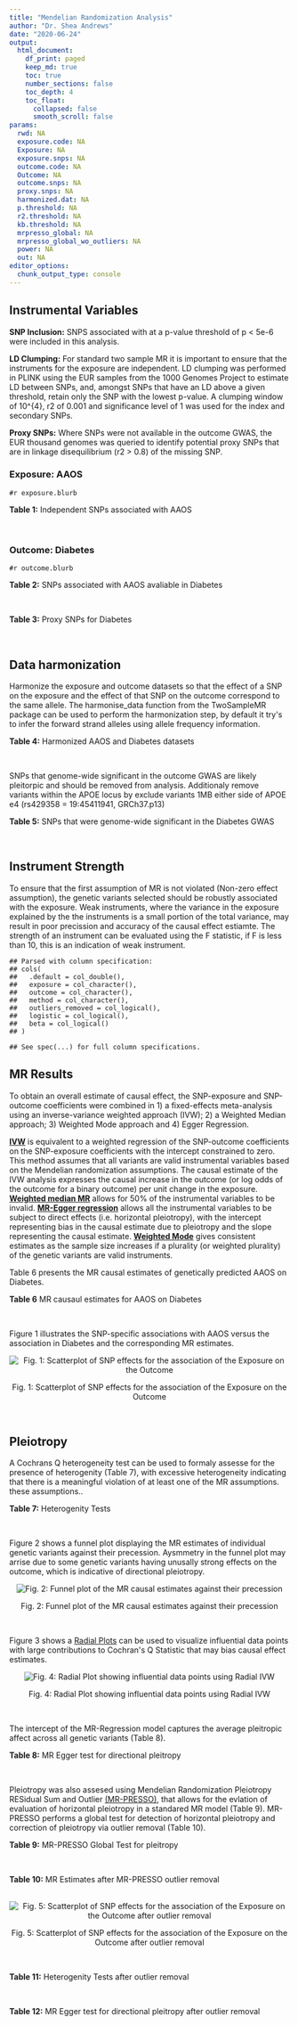 ```yaml
---
title: "Mendelian Randomization Analysis"
author: "Dr. Shea Andrews"
date: "2020-06-24"
output:
  html_document:
    df_print: paged
    keep_md: true
    toc: true
    number_sections: false
    toc_depth: 4
    toc_float:
      collapsed: false
      smooth_scroll: false
params:
  rwd: NA
  exposure.code: NA
  Exposure: NA
  exposure.snps: NA
  outcome.code: NA
  Outcome: NA
  outcome.snps: NA
  proxy.snps: NA
  harmonized.dat: NA
  p.threshold: NA
  r2.threshold: NA
  kb.threshold: NA
  mrpresso_global: NA
  mrpresso_global_wo_outliers: NA
  power: NA
  out: NA
editor_options:
  chunk_output_type: console
---
```







## Instrumental Variables
**SNP Inclusion:** SNPS associated with at a p-value threshold of p < 5e-6 were included in this analysis.
<br>

**LD Clumping:** For standard two sample MR it is important to ensure that the instruments for the exposure are independent. LD clumping was performed in PLINK using the EUR samples from the 1000 Genomes Project to estimate LD between SNPs, and, amongst SNPs that have an LD above a given threshold, retain only the SNP with the lowest p-value. A clumping window of 10^{4}, r2 of 0.001 and significance level of 1 was used for the index and secondary SNPs.
<br>

**Proxy SNPs:** Where SNPs were not available in the outcome GWAS, the EUR thousand genomes was queried to identify potential proxy SNPs that are in linkage disequilibrium (r2 > 0.8) of the missing SNP.
<br>

### Exposure: AAOS
`#r exposure.blurb`
<br>

**Table 1:** Independent SNPs associated with AAOS
<div data-pagedtable="false">
  <script data-pagedtable-source type="application/json">
{"columns":[{"label":["SNP"],"name":[1],"type":["chr"],"align":["left"]},{"label":["CHROM"],"name":[2],"type":["dbl"],"align":["right"]},{"label":["POS"],"name":[3],"type":["dbl"],"align":["right"]},{"label":["REF"],"name":[4],"type":["chr"],"align":["left"]},{"label":["ALT"],"name":[5],"type":["chr"],"align":["left"]},{"label":["AF"],"name":[6],"type":["dbl"],"align":["right"]},{"label":["BETA"],"name":[7],"type":["dbl"],"align":["right"]},{"label":["SE"],"name":[8],"type":["dbl"],"align":["right"]},{"label":["Z"],"name":[9],"type":["dbl"],"align":["right"]},{"label":["P"],"name":[10],"type":["dbl"],"align":["right"]},{"label":["N"],"name":[11],"type":["dbl"],"align":["right"]},{"label":["TRAIT"],"name":[12],"type":["chr"],"align":["left"]}],"data":[{"1":"rs2649062","2":"1","3":"5799177","4":"A","5":"G","6":"0.3192","7":"0.0652","8":"0.0131","9":"4.977100","10":"6.120e-07","11":"40255","12":"AAOS"},{"1":"rs4662080","2":"1","3":"14363419","4":"C","5":"T","6":"0.6649","7":"0.1421","8":"0.0296","9":"4.800676","10":"1.586e-06","11":"40255","12":"AAOS"},{"1":"rs10919252","2":"1","3":"169802956","4":"C","5":"G","6":"0.3275","7":"0.0975","8":"0.0198","9":"4.924240","10":"8.182e-07","11":"40255","12":"AAOS"},{"1":"rs6701713","2":"1","3":"207786289","4":"A","5":"G","6":"0.7983","7":"-0.0709","8":"0.0146","9":"-4.856160","10":"1.184e-06","11":"40255","12":"AAOS"},{"1":"rs144505123","2":"1","3":"221802052","4":"C","5":"T","6":"0.0113","7":"0.7709","8":"0.1609","9":"4.791175","10":"1.661e-06","11":"40255","12":"AAOS"},{"1":"rs6718282","2":"2","3":"18039651","4":"G","5":"A","6":"0.0440","7":"-0.1421","8":"0.0308","9":"-4.613636","10":"3.840e-06","11":"40255","12":"AAOS"},{"1":"rs114131510","2":"2","3":"78420700","4":"A","5":"G","6":"0.0162","7":"0.6419","8":"0.1406","9":"4.565430","10":"4.949e-06","11":"40255","12":"AAOS"},{"1":"rs12615104","2":"2","3":"109820829","4":"T","5":"C","6":"0.2566","7":"-0.1057","8":"0.0221","9":"-4.782810","10":"1.829e-06","11":"40255","12":"AAOS"},{"1":"rs111906619","2":"2","3":"127789085","4":"C","5":"T","6":"0.0709","7":"0.1268","8":"0.0256","9":"4.953125","10":"7.088e-07","11":"40255","12":"AAOS"},{"1":"rs6431219","2":"2","3":"127862133","4":"C","5":"T","6":"0.4163","7":"0.0774","8":"0.0124","9":"6.241935","10":"3.897e-10","11":"40255","12":"AAOS"},{"1":"rs359982","2":"2","3":"219826934","4":"A","5":"G","6":"0.0781","7":"0.2660","8":"0.0513","9":"5.185190","10":"2.159e-07","11":"40255","12":"AAOS"},{"1":"rs116341973","2":"3","3":"63462893","4":"A","5":"G","6":"0.0227","7":"0.2057","8":"0.0399","9":"5.155390","10":"2.478e-07","11":"40255","12":"AAOS"},{"1":"rs145799027","2":"3","3":"114438213","4":"T","5":"C","6":"0.0147","7":"0.7485","8":"0.1601","9":"4.675200","10":"2.933e-06","11":"40255","12":"AAOS"},{"1":"rs71602496","2":"4","3":"661002","4":"A","5":"G","6":"0.1453","7":"0.0780","8":"0.0171","9":"4.561400","10":"4.978e-06","11":"40255","12":"AAOS"},{"1":"rs115803892","2":"4","3":"134185712","4":"G","5":"A","6":"0.0129","7":"0.9151","8":"0.1973","9":"4.638115","10":"3.498e-06","11":"40255","12":"AAOS"},{"1":"rs1689013","2":"4","3":"181048651","4":"T","5":"C","6":"0.2493","7":"0.0637","8":"0.0139","9":"4.582730","10":"4.657e-06","11":"40255","12":"AAOS"},{"1":"rs144202318","2":"5","3":"165711579","4":"G","5":"A","6":"0.0135","7":"0.7219","8":"0.1572","9":"4.592239","10":"4.356e-06","11":"40255","12":"AAOS"},{"1":"rs77345379","2":"6","3":"69273670","4":"C","5":"T","6":"0.0185","7":"0.2291","8":"0.0501","9":"4.572854","10":"4.830e-06","11":"40255","12":"AAOS"},{"1":"rs12153819","2":"6","3":"83773049","4":"C","5":"T","6":"0.1018","7":"-0.1092","8":"0.0235","9":"-4.646809","10":"3.291e-06","11":"40255","12":"AAOS"},{"1":"rs17170228","2":"7","3":"33076314","4":"G","5":"A","6":"0.0623","7":"0.1215","8":"0.0248","9":"4.899194","10":"1.004e-06","11":"40255","12":"AAOS"},{"1":"rs149907089","2":"7","3":"151626353","4":"G","5":"C","6":"0.0162","7":"0.7109","8":"0.1535","9":"4.631270","10":"3.637e-06","11":"40255","12":"AAOS"},{"1":"rs2725066","2":"8","3":"4438058","4":"T","5":"A","6":"0.5128","7":"-0.0936","8":"0.0191","9":"-4.900524","10":"9.948e-07","11":"40255","12":"AAOS"},{"1":"rs117201713","2":"8","3":"121340499","4":"G","5":"C","6":"0.0408","7":"0.2125","8":"0.0456","9":"4.660088","10":"3.120e-06","11":"40255","12":"AAOS"},{"1":"rs36033332","2":"9","3":"26834807","4":"C","5":"G","6":"0.0386","7":"0.4601","8":"0.0865","9":"5.319080","10":"1.030e-07","11":"40255","12":"AAOS"},{"1":"rs7930318","2":"11","3":"60033371","4":"C","5":"T","6":"0.5996","7":"0.0750","8":"0.0125","9":"6.000000","10":"2.245e-09","11":"40255","12":"AAOS"},{"1":"rs567075","2":"11","3":"85830157","4":"T","5":"C","6":"0.6903","7":"0.0900","8":"0.0132","9":"6.818180","10":"9.084e-12","11":"40255","12":"AAOS"},{"1":"rs11218343","2":"11","3":"121435587","4":"T","5":"C","6":"0.0395","7":"-0.1653","8":"0.0329","9":"-5.024320","10":"5.148e-07","11":"40255","12":"AAOS"},{"1":"rs7958488","2":"12","3":"6546166","4":"A","5":"T","6":"0.0195","7":"0.5085","8":"0.1111","9":"4.576960","10":"4.719e-06","11":"40255","12":"AAOS"},{"1":"rs1118069","2":"12","3":"84739181","4":"A","5":"T","6":"0.7195","7":"0.1012","8":"0.0216","9":"4.685190","10":"2.693e-06","11":"40255","12":"AAOS"},{"1":"rs140016885","2":"12","3":"99679113","4":"A","5":"G","6":"0.0144","7":"0.6851","8":"0.1416","9":"4.838280","10":"1.310e-06","11":"40255","12":"AAOS"},{"1":"rs9582517","2":"13","3":"102331030","4":"T","5":"C","6":"0.5073","7":"-0.1185","8":"0.0257","9":"-4.610890","10":"3.908e-06","11":"40255","12":"AAOS"},{"1":"rs146189059","2":"14","3":"47173254","4":"C","5":"G","6":"0.0111","7":"0.9444","8":"0.1835","9":"5.146590","10":"2.634e-07","11":"40255","12":"AAOS"},{"1":"rs17125944","2":"14","3":"53400629","4":"T","5":"C","6":"0.0924","7":"0.0960","8":"0.0203","9":"4.729060","10":"2.321e-06","11":"40255","12":"AAOS"},{"1":"rs150193285","2":"15","3":"75224360","4":"C","5":"T","6":"0.0109","7":"0.7622","8":"0.1650","9":"4.619394","10":"3.834e-06","11":"40255","12":"AAOS"},{"1":"rs9947273","2":"18","3":"35409158","4":"G","5":"A","6":"0.1431","7":"-0.0853","8":"0.0178","9":"-4.792135","10":"1.593e-06","11":"40255","12":"AAOS"},{"1":"rs62117204","2":"19","3":"45242967","4":"C","5":"T","6":"0.0601","7":"-0.1867","8":"0.0278","9":"-6.715827","10":"1.864e-11","11":"40255","12":"AAOS"},{"1":"rs76205446","2":"19","3":"45355267","4":"T","5":"A","6":"0.0143","7":"0.7096","8":"0.1234","9":"5.750405","10":"9.010e-09","11":"40255","12":"AAOS"},{"1":"rs2075650","2":"19","3":"45395619","4":"A","5":"G","6":"0.2197","7":"0.5502","8":"0.0223","9":"24.672600","10":"5.980e-134","11":"40255","12":"AAOS"},{"1":"rs141441332","2":"19","3":"45438575","4":"C","5":"A","6":"0.0110","7":"0.5383","8":"0.0632","9":"8.517405","10":"1.713e-17","11":"40255","12":"AAOS"},{"1":"rs204469","2":"19","3":"45490285","4":"A","5":"G","6":"0.9632","7":"0.1588","8":"0.0341","9":"4.656890","10":"3.269e-06","11":"40255","12":"AAOS"},{"1":"rs2827191","2":"21","3":"23361798","4":"C","5":"T","6":"0.2857","7":"0.1277","8":"0.0279","9":"4.577061","10":"4.895e-06","11":"40255","12":"AAOS"},{"1":"rs1043441","2":"22","3":"39130964","4":"C","5":"T","6":"0.2893","7":"-0.0639","8":"0.0135","9":"-4.733333","10":"2.110e-06","11":"40255","12":"AAOS"}],"options":{"columns":{"min":{},"max":[10]},"rows":{"min":[10],"max":[10]},"pages":{}}}
  </script>
</div>
<br>

### Outcome: Diabetes
`#r outcome.blurb`
<br>

**Table 2:** SNPs associated with AAOS avaliable in Diabetes
<div data-pagedtable="false">
  <script data-pagedtable-source type="application/json">
{"columns":[{"label":["SNP"],"name":[1],"type":["chr"],"align":["left"]},{"label":["CHROM"],"name":[2],"type":["dbl"],"align":["right"]},{"label":["POS"],"name":[3],"type":["dbl"],"align":["right"]},{"label":["REF"],"name":[4],"type":["chr"],"align":["left"]},{"label":["ALT"],"name":[5],"type":["chr"],"align":["left"]},{"label":["AF"],"name":[6],"type":["dbl"],"align":["right"]},{"label":["BETA"],"name":[7],"type":["dbl"],"align":["right"]},{"label":["SE"],"name":[8],"type":["dbl"],"align":["right"]},{"label":["Z"],"name":[9],"type":["dbl"],"align":["right"]},{"label":["P"],"name":[10],"type":["dbl"],"align":["right"]},{"label":["N"],"name":[11],"type":["dbl"],"align":["right"]},{"label":["TRAIT"],"name":[12],"type":["chr"],"align":["left"]}],"data":[{"1":"rs2649062","2":"1","3":"5799177","4":"A","5":"G","6":"0.3144780","7":"-0.0089","8":"0.0085","9":"-1.0470588","10":"0.2944000","11":"569011","12":"Type_2_Diabetes"},{"1":"rs4662080","2":"NA","3":"NA","4":"NA","5":"NA","6":"NA","7":"NA","8":"NA","9":"NA","10":"NA","11":"NA","12":"NA"},{"1":"rs10919252","2":"1","3":"169802956","4":"C","5":"G","6":"0.3251000","7":"0.0074","8":"0.0083","9":"0.8915663","10":"0.3746000","11":"572205","12":"Type_2_Diabetes"},{"1":"rs6701713","2":"1","3":"207786289","4":"A","5":"G","6":"0.8164390","7":"-0.0034","8":"0.0100","9":"-0.3400000","10":"0.7332000","11":"573704","12":"Type_2_Diabetes"},{"1":"rs144505123","2":"NA","3":"NA","4":"NA","5":"NA","6":"NA","7":"NA","8":"NA","9":"NA","10":"NA","11":"NA","12":"NA"},{"1":"rs6718282","2":"2","3":"18039651","4":"G","5":"A","6":"0.0488147","7":"0.0216","8":"0.0181","9":"1.1933702","10":"0.2335000","11":"567653","12":"Type_2_Diabetes"},{"1":"rs114131510","2":"NA","3":"NA","4":"NA","5":"NA","6":"NA","7":"NA","8":"NA","9":"NA","10":"NA","11":"NA","12":"NA"},{"1":"rs12615104","2":"2","3":"109820829","4":"T","5":"C","6":"0.2593300","7":"0.0139","8":"0.0089","9":"1.5617978","10":"0.1179000","11":"569913","12":"Type_2_Diabetes"},{"1":"rs111906619","2":"NA","3":"NA","4":"NA","5":"NA","6":"NA","7":"NA","8":"NA","9":"NA","10":"NA","11":"NA","12":"NA"},{"1":"rs6431219","2":"NA","3":"NA","4":"NA","5":"NA","6":"NA","7":"NA","8":"NA","9":"NA","10":"NA","11":"NA","12":"NA"},{"1":"rs359982","2":"NA","3":"NA","4":"NA","5":"NA","6":"NA","7":"NA","8":"NA","9":"NA","10":"NA","11":"NA","12":"NA"},{"1":"rs116341973","2":"NA","3":"NA","4":"NA","5":"NA","6":"NA","7":"NA","8":"NA","9":"NA","10":"NA","11":"NA","12":"NA"},{"1":"rs145799027","2":"NA","3":"NA","4":"NA","5":"NA","6":"NA","7":"NA","8":"NA","9":"NA","10":"NA","11":"NA","12":"NA"},{"1":"rs71602496","2":"4","3":"661002","4":"A","5":"G","6":"0.1497070","7":"0.0036","8":"0.0111","9":"0.3243243","10":"0.7442000","11":"572641","12":"Type_2_Diabetes"},{"1":"rs115803892","2":"NA","3":"NA","4":"NA","5":"NA","6":"NA","7":"NA","8":"NA","9":"NA","10":"NA","11":"NA","12":"NA"},{"1":"rs1689013","2":"4","3":"181048651","4":"T","5":"C","6":"0.2392910","7":"0.0131","8":"0.0091","9":"1.4395604","10":"0.1507000","11":"571356","12":"Type_2_Diabetes"},{"1":"rs144202318","2":"NA","3":"NA","4":"NA","5":"NA","6":"NA","7":"NA","8":"NA","9":"NA","10":"NA","11":"NA","12":"NA"},{"1":"rs77345379","2":"NA","3":"NA","4":"NA","5":"NA","6":"NA","7":"NA","8":"NA","9":"NA","10":"NA","11":"NA","12":"NA"},{"1":"rs12153819","2":"6","3":"83773049","4":"C","5":"T","6":"0.1231420","7":"-0.0198","8":"0.0120","9":"-1.6500000","10":"0.0990000","11":"572546","12":"Type_2_Diabetes"},{"1":"rs17170228","2":"7","3":"33076314","4":"G","5":"A","6":"0.0678444","7":"0.0085","8":"0.0156","9":"0.5448718","10":"0.5844000","11":"579240","12":"Type_2_Diabetes"},{"1":"rs149907089","2":"NA","3":"NA","4":"NA","5":"NA","6":"NA","7":"NA","8":"NA","9":"NA","10":"NA","11":"NA","12":"NA"},{"1":"rs2725066","2":"8","3":"4438058","4":"T","5":"A","6":"0.5231450","7":"-0.0130","8":"0.0080","9":"-1.6250000","10":"0.1025000","11":"569669","12":"Type_2_Diabetes"},{"1":"rs117201713","2":"8","3":"121340499","4":"G","5":"C","6":"0.0385398","7":"-0.0376","8":"0.0209","9":"-1.7990431","10":"0.0718500","11":"573177","12":"Type_2_Diabetes"},{"1":"rs36033332","2":"NA","3":"NA","4":"NA","5":"NA","6":"NA","7":"NA","8":"NA","9":"NA","10":"NA","11":"NA","12":"NA"},{"1":"rs7930318","2":"11","3":"60033371","4":"C","5":"T","6":"0.5965780","7":"0.0191","8":"0.0080","9":"2.3875000","10":"0.0170800","11":"573625","12":"Type_2_Diabetes"},{"1":"rs567075","2":"11","3":"85830157","4":"T","5":"C","6":"0.6790610","7":"0.0101","8":"0.0084","9":"1.2023800","10":"0.2317000","11":"572388","12":"Type_2_Diabetes"},{"1":"rs11218343","2":"11","3":"121435587","4":"T","5":"C","6":"0.0383622","7":"-0.0711","8":"0.0204","9":"-3.4852941","10":"0.0005019","11":"572734","12":"Type_2_Diabetes"},{"1":"rs7958488","2":"NA","3":"NA","4":"NA","5":"NA","6":"NA","7":"NA","8":"NA","9":"NA","10":"NA","11":"NA","12":"NA"},{"1":"rs1118069","2":"12","3":"84739181","4":"A","5":"T","6":"0.7161500","7":"0.0079","8":"0.0088","9":"0.8977270","10":"0.3688000","11":"572012","12":"Type_2_Diabetes"},{"1":"rs140016885","2":"NA","3":"NA","4":"NA","5":"NA","6":"NA","7":"NA","8":"NA","9":"NA","10":"NA","11":"NA","12":"NA"},{"1":"rs9582517","2":"13","3":"102331030","4":"T","5":"C","6":"0.4899970","7":"-0.0018","8":"0.0078","9":"-0.2307692","10":"0.8217000","11":"571002","12":"Type_2_Diabetes"},{"1":"rs146189059","2":"NA","3":"NA","4":"NA","5":"NA","6":"NA","7":"NA","8":"NA","9":"NA","10":"NA","11":"NA","12":"NA"},{"1":"rs17125944","2":"14","3":"53400629","4":"T","5":"C","6":"0.0910177","7":"0.0143","8":"0.0130","9":"1.1000000","10":"0.2736000","11":"577560","12":"Type_2_Diabetes"},{"1":"rs150193285","2":"NA","3":"NA","4":"NA","5":"NA","6":"NA","7":"NA","8":"NA","9":"NA","10":"NA","11":"NA","12":"NA"},{"1":"rs9947273","2":"NA","3":"NA","4":"NA","5":"NA","6":"NA","7":"NA","8":"NA","9":"NA","10":"NA","11":"NA","12":"NA"},{"1":"rs62117204","2":"NA","3":"NA","4":"NA","5":"NA","6":"NA","7":"NA","8":"NA","9":"NA","10":"NA","11":"NA","12":"NA"},{"1":"rs76205446","2":"NA","3":"NA","4":"NA","5":"NA","6":"NA","7":"NA","8":"NA","9":"NA","10":"NA","11":"NA","12":"NA"},{"1":"rs2075650","2":"NA","3":"NA","4":"NA","5":"NA","6":"NA","7":"NA","8":"NA","9":"NA","10":"NA","11":"NA","12":"NA"},{"1":"rs141441332","2":"NA","3":"NA","4":"NA","5":"NA","6":"NA","7":"NA","8":"NA","9":"NA","10":"NA","11":"NA","12":"NA"},{"1":"rs204469","2":"NA","3":"NA","4":"NA","5":"NA","6":"NA","7":"NA","8":"NA","9":"NA","10":"NA","11":"NA","12":"NA"},{"1":"rs2827191","2":"21","3":"23361798","4":"C","5":"T","6":"0.2881740","7":"-0.0057","8":"0.0087","9":"-0.6551724","10":"0.5116000","11":"572834","12":"Type_2_Diabetes"},{"1":"rs1043441","2":"22","3":"39130964","4":"C","5":"T","6":"0.2935380","7":"0.0062","8":"0.0086","9":"0.7209302","10":"0.4719000","11":"572532","12":"Type_2_Diabetes"}],"options":{"columns":{"min":{},"max":[10]},"rows":{"min":[10],"max":[10]},"pages":{}}}
  </script>
</div>
<br>

**Table 3:** Proxy SNPs for Diabetes
<div data-pagedtable="false">
  <script data-pagedtable-source type="application/json">
{"columns":[{"label":["target_snp"],"name":[1],"type":["chr"],"align":["left"]},{"label":["proxy_snp"],"name":[2],"type":["chr"],"align":["left"]},{"label":["ld.r2"],"name":[3],"type":["dbl"],"align":["right"]},{"label":["Dprime"],"name":[4],"type":["dbl"],"align":["right"]},{"label":["PHASE"],"name":[5],"type":["chr"],"align":["left"]},{"label":["X12"],"name":[6],"type":["lgl"],"align":["right"]},{"label":["CHROM"],"name":[7],"type":["dbl"],"align":["right"]},{"label":["POS"],"name":[8],"type":["dbl"],"align":["right"]},{"label":["REF.proxy"],"name":[9],"type":["chr"],"align":["left"]},{"label":["ALT.proxy"],"name":[10],"type":["chr"],"align":["left"]},{"label":["AF"],"name":[11],"type":["dbl"],"align":["right"]},{"label":["BETA"],"name":[12],"type":["dbl"],"align":["right"]},{"label":["SE"],"name":[13],"type":["dbl"],"align":["right"]},{"label":["Z"],"name":[14],"type":["dbl"],"align":["right"]},{"label":["P"],"name":[15],"type":["dbl"],"align":["right"]},{"label":["N"],"name":[16],"type":["dbl"],"align":["right"]},{"label":["TRAIT"],"name":[17],"type":["chr"],"align":["left"]},{"label":["ref"],"name":[18],"type":["chr"],"align":["left"]},{"label":["ref.proxy"],"name":[19],"type":["chr"],"align":["left"]},{"label":["alt"],"name":[20],"type":["chr"],"align":["left"]},{"label":["alt.proxy"],"name":[21],"type":["chr"],"align":["left"]},{"label":["ALT"],"name":[22],"type":["chr"],"align":["left"]},{"label":["REF"],"name":[23],"type":["chr"],"align":["left"]},{"label":["proxy.outcome"],"name":[24],"type":["lgl"],"align":["right"]}],"data":[{"1":"rs4662080","2":"rs4662076","3":"1.000000","4":"1.000000","5":"CT/TG","6":"NA","7":"1","8":"14357851","9":"T","10":"G","11":"0.7492550","12":"-0.0078","13":"0.0091","14":"-0.8571430","15":"0.3919","16":"564989","17":"Type_2_Diabetes","18":"C","19":"T","20":"T","21":"G","22":"T","23":"C","24":"TRUE"},{"1":"rs9947273","2":"rs28702850","3":"1.000000","4":"1.000000","5":"AT/GC","6":"NA","7":"18","8":"35373923","9":"C","10":"T","11":"0.1495250","12":"0.0032","13":"0.0112","14":"0.2857143","15":"0.7765","16":"568479","17":"Type_2_Diabetes","18":"A","19":"T","20":"G","21":"C","22":"A","23":"G","24":"TRUE"},{"1":"rs62117204","2":"rs4803750","3":"0.907521","4":"0.980289","5":"TG/CA","6":"NA","7":"19","8":"45247627","9":"A","10":"G","11":"0.0696567","12":"-0.0123","13":"0.0143","14":"-0.8601399","15":"0.3871","16":"593528","17":"Type_2_Diabetes","18":"T","19":"G","20":"C","21":"A","22":"T","23":"C","24":"TRUE"},{"1":"rs144505123","2":"NA","3":"NA","4":"NA","5":"NA","6":"NA","7":"NA","8":"NA","9":"NA","10":"NA","11":"NA","12":"NA","13":"NA","14":"NA","15":"NA","16":"NA","17":"NA","18":"NA","19":"NA","20":"NA","21":"NA","22":"NA","23":"NA","24":"NA"},{"1":"rs114131510","2":"NA","3":"NA","4":"NA","5":"NA","6":"NA","7":"NA","8":"NA","9":"NA","10":"NA","11":"NA","12":"NA","13":"NA","14":"NA","15":"NA","16":"NA","17":"NA","18":"NA","19":"NA","20":"NA","21":"NA","22":"NA","23":"NA","24":"NA"},{"1":"rs111906619","2":"NA","3":"NA","4":"NA","5":"NA","6":"NA","7":"NA","8":"NA","9":"NA","10":"NA","11":"NA","12":"NA","13":"NA","14":"NA","15":"NA","16":"NA","17":"NA","18":"NA","19":"NA","20":"NA","21":"NA","22":"NA","23":"NA","24":"NA"},{"1":"rs6431219","2":"NA","3":"NA","4":"NA","5":"NA","6":"NA","7":"NA","8":"NA","9":"NA","10":"NA","11":"NA","12":"NA","13":"NA","14":"NA","15":"NA","16":"NA","17":"NA","18":"NA","19":"NA","20":"NA","21":"NA","22":"NA","23":"NA","24":"NA"},{"1":"rs359982","2":"NA","3":"NA","4":"NA","5":"NA","6":"NA","7":"NA","8":"NA","9":"NA","10":"NA","11":"NA","12":"NA","13":"NA","14":"NA","15":"NA","16":"NA","17":"NA","18":"NA","19":"NA","20":"NA","21":"NA","22":"NA","23":"NA","24":"NA"},{"1":"rs116341973","2":"NA","3":"NA","4":"NA","5":"NA","6":"NA","7":"NA","8":"NA","9":"NA","10":"NA","11":"NA","12":"NA","13":"NA","14":"NA","15":"NA","16":"NA","17":"NA","18":"NA","19":"NA","20":"NA","21":"NA","22":"NA","23":"NA","24":"NA"},{"1":"rs145799027","2":"NA","3":"NA","4":"NA","5":"NA","6":"NA","7":"NA","8":"NA","9":"NA","10":"NA","11":"NA","12":"NA","13":"NA","14":"NA","15":"NA","16":"NA","17":"NA","18":"NA","19":"NA","20":"NA","21":"NA","22":"NA","23":"NA","24":"NA"},{"1":"rs115803892","2":"NA","3":"NA","4":"NA","5":"NA","6":"NA","7":"NA","8":"NA","9":"NA","10":"NA","11":"NA","12":"NA","13":"NA","14":"NA","15":"NA","16":"NA","17":"NA","18":"NA","19":"NA","20":"NA","21":"NA","22":"NA","23":"NA","24":"NA"},{"1":"rs144202318","2":"NA","3":"NA","4":"NA","5":"NA","6":"NA","7":"NA","8":"NA","9":"NA","10":"NA","11":"NA","12":"NA","13":"NA","14":"NA","15":"NA","16":"NA","17":"NA","18":"NA","19":"NA","20":"NA","21":"NA","22":"NA","23":"NA","24":"NA"},{"1":"rs77345379","2":"NA","3":"NA","4":"NA","5":"NA","6":"NA","7":"NA","8":"NA","9":"NA","10":"NA","11":"NA","12":"NA","13":"NA","14":"NA","15":"NA","16":"NA","17":"NA","18":"NA","19":"NA","20":"NA","21":"NA","22":"NA","23":"NA","24":"NA"},{"1":"rs149907089","2":"NA","3":"NA","4":"NA","5":"NA","6":"NA","7":"NA","8":"NA","9":"NA","10":"NA","11":"NA","12":"NA","13":"NA","14":"NA","15":"NA","16":"NA","17":"NA","18":"NA","19":"NA","20":"NA","21":"NA","22":"NA","23":"NA","24":"NA"},{"1":"rs36033332","2":"NA","3":"NA","4":"NA","5":"NA","6":"NA","7":"NA","8":"NA","9":"NA","10":"NA","11":"NA","12":"NA","13":"NA","14":"NA","15":"NA","16":"NA","17":"NA","18":"NA","19":"NA","20":"NA","21":"NA","22":"NA","23":"NA","24":"NA"},{"1":"rs7958488","2":"NA","3":"NA","4":"NA","5":"NA","6":"NA","7":"NA","8":"NA","9":"NA","10":"NA","11":"NA","12":"NA","13":"NA","14":"NA","15":"NA","16":"NA","17":"NA","18":"NA","19":"NA","20":"NA","21":"NA","22":"NA","23":"NA","24":"NA"},{"1":"rs140016885","2":"NA","3":"NA","4":"NA","5":"NA","6":"NA","7":"NA","8":"NA","9":"NA","10":"NA","11":"NA","12":"NA","13":"NA","14":"NA","15":"NA","16":"NA","17":"NA","18":"NA","19":"NA","20":"NA","21":"NA","22":"NA","23":"NA","24":"NA"},{"1":"rs146189059","2":"NA","3":"NA","4":"NA","5":"NA","6":"NA","7":"NA","8":"NA","9":"NA","10":"NA","11":"NA","12":"NA","13":"NA","14":"NA","15":"NA","16":"NA","17":"NA","18":"NA","19":"NA","20":"NA","21":"NA","22":"NA","23":"NA","24":"NA"},{"1":"rs150193285","2":"NA","3":"NA","4":"NA","5":"NA","6":"NA","7":"NA","8":"NA","9":"NA","10":"NA","11":"NA","12":"NA","13":"NA","14":"NA","15":"NA","16":"NA","17":"NA","18":"NA","19":"NA","20":"NA","21":"NA","22":"NA","23":"NA","24":"NA"},{"1":"rs76205446","2":"NA","3":"NA","4":"NA","5":"NA","6":"NA","7":"NA","8":"NA","9":"NA","10":"NA","11":"NA","12":"NA","13":"NA","14":"NA","15":"NA","16":"NA","17":"NA","18":"NA","19":"NA","20":"NA","21":"NA","22":"NA","23":"NA","24":"NA"},{"1":"rs2075650","2":"NA","3":"NA","4":"NA","5":"NA","6":"NA","7":"NA","8":"NA","9":"NA","10":"NA","11":"NA","12":"NA","13":"NA","14":"NA","15":"NA","16":"NA","17":"NA","18":"NA","19":"NA","20":"NA","21":"NA","22":"NA","23":"NA","24":"NA"},{"1":"rs141441332","2":"NA","3":"NA","4":"NA","5":"NA","6":"NA","7":"NA","8":"NA","9":"NA","10":"NA","11":"NA","12":"NA","13":"NA","14":"NA","15":"NA","16":"NA","17":"NA","18":"NA","19":"NA","20":"NA","21":"NA","22":"NA","23":"NA","24":"NA"},{"1":"rs204469","2":"NA","3":"NA","4":"NA","5":"NA","6":"NA","7":"NA","8":"NA","9":"NA","10":"NA","11":"NA","12":"NA","13":"NA","14":"NA","15":"NA","16":"NA","17":"NA","18":"NA","19":"NA","20":"NA","21":"NA","22":"NA","23":"NA","24":"NA"}],"options":{"columns":{"min":{},"max":[10]},"rows":{"min":[10],"max":[10]},"pages":{}}}
  </script>
</div>
<br>

## Data harmonization
Harmonize the exposure and outcome datasets so that the effect of a SNP on the exposure and the effect of that SNP on the outcome correspond to the same allele. The harmonise_data function from the TwoSampleMR package can be used to perform the harmonization step, by default it try's to infer the forward strand alleles using allele frequency information.
<br>

**Table 4:** Harmonized AAOS and Diabetes datasets
<div data-pagedtable="false">
  <script data-pagedtable-source type="application/json">
{"columns":[{"label":["SNP"],"name":[1],"type":["chr"],"align":["left"]},{"label":["effect_allele.exposure"],"name":[2],"type":["chr"],"align":["left"]},{"label":["other_allele.exposure"],"name":[3],"type":["chr"],"align":["left"]},{"label":["effect_allele.outcome"],"name":[4],"type":["chr"],"align":["left"]},{"label":["other_allele.outcome"],"name":[5],"type":["chr"],"align":["left"]},{"label":["beta.exposure"],"name":[6],"type":["dbl"],"align":["right"]},{"label":["beta.outcome"],"name":[7],"type":["dbl"],"align":["right"]},{"label":["eaf.exposure"],"name":[8],"type":["dbl"],"align":["right"]},{"label":["eaf.outcome"],"name":[9],"type":["dbl"],"align":["right"]},{"label":["remove"],"name":[10],"type":["lgl"],"align":["right"]},{"label":["palindromic"],"name":[11],"type":["lgl"],"align":["right"]},{"label":["ambiguous"],"name":[12],"type":["lgl"],"align":["right"]},{"label":["id.outcome"],"name":[13],"type":["chr"],"align":["left"]},{"label":["chr.outcome"],"name":[14],"type":["dbl"],"align":["right"]},{"label":["pos.outcome"],"name":[15],"type":["dbl"],"align":["right"]},{"label":["se.outcome"],"name":[16],"type":["dbl"],"align":["right"]},{"label":["z.outcome"],"name":[17],"type":["dbl"],"align":["right"]},{"label":["pval.outcome"],"name":[18],"type":["dbl"],"align":["right"]},{"label":["samplesize.outcome"],"name":[19],"type":["dbl"],"align":["right"]},{"label":["outcome"],"name":[20],"type":["chr"],"align":["left"]},{"label":["mr_keep.outcome"],"name":[21],"type":["lgl"],"align":["right"]},{"label":["pval_origin.outcome"],"name":[22],"type":["chr"],"align":["left"]},{"label":["proxy.outcome"],"name":[23],"type":["lgl"],"align":["right"]},{"label":["target_snp.outcome"],"name":[24],"type":["chr"],"align":["left"]},{"label":["proxy_snp.outcome"],"name":[25],"type":["chr"],"align":["left"]},{"label":["target_a1.outcome"],"name":[26],"type":["chr"],"align":["left"]},{"label":["target_a2.outcome"],"name":[27],"type":["chr"],"align":["left"]},{"label":["proxy_a1.outcome"],"name":[28],"type":["chr"],"align":["left"]},{"label":["proxy_a2.outcome"],"name":[29],"type":["chr"],"align":["left"]},{"label":["chr.exposure"],"name":[30],"type":["dbl"],"align":["right"]},{"label":["pos.exposure"],"name":[31],"type":["dbl"],"align":["right"]},{"label":["se.exposure"],"name":[32],"type":["dbl"],"align":["right"]},{"label":["z.exposure"],"name":[33],"type":["dbl"],"align":["right"]},{"label":["pval.exposure"],"name":[34],"type":["dbl"],"align":["right"]},{"label":["samplesize.exposure"],"name":[35],"type":["dbl"],"align":["right"]},{"label":["exposure"],"name":[36],"type":["chr"],"align":["left"]},{"label":["mr_keep.exposure"],"name":[37],"type":["lgl"],"align":["right"]},{"label":["pval_origin.exposure"],"name":[38],"type":["chr"],"align":["left"]},{"label":["id.exposure"],"name":[39],"type":["chr"],"align":["left"]},{"label":["action"],"name":[40],"type":["dbl"],"align":["right"]},{"label":["mr_keep"],"name":[41],"type":["lgl"],"align":["right"]},{"label":["pleitropy_keep"],"name":[42],"type":["lgl"],"align":["right"]},{"label":["pt"],"name":[43],"type":["dbl"],"align":["right"]},{"label":["mrpresso_RSSobs"],"name":[44],"type":["dbl"],"align":["right"]},{"label":["mrpresso_pval"],"name":[45],"type":["dbl"],"align":["right"]},{"label":["mrpresso_keep"],"name":[46],"type":["lgl"],"align":["right"]}],"data":[{"1":"rs1043441","2":"T","3":"C","4":"T","5":"C","6":"-0.0639","7":"0.0062","8":"0.2893","9":"0.2935380","10":"FALSE","11":"FALSE","12":"FALSE","13":"egU9JH","14":"22","15":"39130964","16":"0.0086","17":"0.7209302","18":"0.4719000","19":"572532","20":"Xue2018diab","21":"TRUE","22":"reported","23":"NA","24":"NA","25":"NA","26":"NA","27":"NA","28":"NA","29":"NA","30":"22","31":"39130964","32":"0.0135","33":"-4.733333","34":"2.110e-06","35":"40255","36":"Huang2017aaos","37":"TRUE","38":"reported","39":"QexcEc","40":"2","41":"TRUE","42":"TRUE","43":"5e-06","44":"6.109258e-05","45":"1.00","46":"TRUE"},{"1":"rs10919252","2":"G","3":"C","4":"G","5":"C","6":"0.0975","7":"0.0074","8":"0.3275","9":"0.3251000","10":"FALSE","11":"TRUE","12":"FALSE","13":"egU9JH","14":"1","15":"169802956","16":"0.0083","17":"0.8915663","18":"0.3746000","19":"572205","20":"Xue2018diab","21":"TRUE","22":"reported","23":"NA","24":"NA","25":"NA","26":"NA","27":"NA","28":"NA","29":"NA","30":"1","31":"169802956","32":"0.0198","33":"4.924240","34":"8.182e-07","35":"40255","36":"Huang2017aaos","37":"TRUE","38":"reported","39":"QexcEc","40":"2","41":"TRUE","42":"TRUE","43":"5e-06","44":"3.173295e-05","45":"1.00","46":"TRUE"},{"1":"rs1118069","2":"T","3":"A","4":"T","5":"A","6":"0.1012","7":"0.0079","8":"0.7195","9":"0.7161500","10":"FALSE","11":"TRUE","12":"FALSE","13":"egU9JH","14":"12","15":"84739181","16":"0.0088","17":"0.8977270","18":"0.3688000","19":"572012","20":"Xue2018diab","21":"TRUE","22":"reported","23":"NA","24":"NA","25":"NA","26":"NA","27":"NA","28":"NA","29":"NA","30":"12","31":"84739181","32":"0.0216","33":"4.685190","34":"2.693e-06","35":"40255","36":"Huang2017aaos","37":"TRUE","38":"reported","39":"QexcEc","40":"2","41":"TRUE","42":"TRUE","43":"5e-06","44":"3.676926e-05","45":"1.00","46":"TRUE"},{"1":"rs11218343","2":"C","3":"T","4":"C","5":"T","6":"-0.1653","7":"-0.0711","8":"0.0395","9":"0.0383622","10":"FALSE","11":"FALSE","12":"FALSE","13":"egU9JH","14":"11","15":"121435587","16":"0.0204","17":"-3.4852941","18":"0.0005019","19":"572734","20":"Xue2018diab","21":"TRUE","22":"reported","23":"NA","24":"NA","25":"NA","26":"NA","27":"NA","28":"NA","29":"NA","30":"11","31":"121435587","32":"0.0329","33":"-5.024320","34":"5.148e-07","35":"40255","36":"Huang2017aaos","37":"TRUE","38":"reported","39":"QexcEc","40":"2","41":"TRUE","42":"TRUE","43":"5e-06","44":"4.856855e-03","45":"0.02","46":"FALSE"},{"1":"rs117201713","2":"C","3":"G","4":"C","5":"G","6":"0.2125","7":"-0.0376","8":"0.0408","9":"0.0385398","10":"FALSE","11":"TRUE","12":"FALSE","13":"egU9JH","14":"8","15":"121340499","16":"0.0209","17":"-1.7990431","18":"0.0718500","19":"573177","20":"Xue2018diab","21":"TRUE","22":"reported","23":"NA","24":"NA","25":"NA","26":"NA","27":"NA","28":"NA","29":"NA","30":"8","31":"121340499","32":"0.0456","33":"4.660088","34":"3.120e-06","35":"40255","36":"Huang2017aaos","37":"TRUE","38":"reported","39":"QexcEc","40":"2","41":"TRUE","42":"TRUE","43":"5e-06","44":"1.981754e-03","45":"0.90","46":"TRUE"},{"1":"rs12153819","2":"T","3":"C","4":"T","5":"C","6":"-0.1092","7":"-0.0198","8":"0.1018","9":"0.1231420","10":"FALSE","11":"FALSE","12":"FALSE","13":"egU9JH","14":"6","15":"83773049","16":"0.0120","17":"-1.6500000","18":"0.0990000","19":"572546","20":"Xue2018diab","21":"TRUE","22":"reported","23":"NA","24":"NA","25":"NA","26":"NA","27":"NA","28":"NA","29":"NA","30":"6","31":"83773049","32":"0.0235","33":"-4.646809","34":"3.291e-06","35":"40255","36":"Huang2017aaos","37":"TRUE","38":"reported","39":"QexcEc","40":"2","41":"TRUE","42":"TRUE","43":"5e-06","44":"3.286343e-04","45":"1.00","46":"TRUE"},{"1":"rs12615104","2":"C","3":"T","4":"C","5":"T","6":"-0.1057","7":"0.0139","8":"0.2566","9":"0.2593300","10":"FALSE","11":"FALSE","12":"FALSE","13":"egU9JH","14":"2","15":"109820829","16":"0.0089","17":"1.5617978","18":"0.1179000","19":"569913","20":"Xue2018diab","21":"TRUE","22":"reported","23":"NA","24":"NA","25":"NA","26":"NA","27":"NA","28":"NA","29":"NA","30":"2","31":"109820829","32":"0.0221","33":"-4.782810","34":"1.829e-06","35":"40255","36":"Huang2017aaos","37":"TRUE","38":"reported","39":"QexcEc","40":"2","41":"TRUE","42":"TRUE","43":"5e-06","44":"3.035441e-04","45":"0.96","46":"TRUE"},{"1":"rs1689013","2":"C","3":"T","4":"C","5":"T","6":"0.0637","7":"0.0131","8":"0.2493","9":"0.2392910","10":"FALSE","11":"FALSE","12":"FALSE","13":"egU9JH","14":"4","15":"181048651","16":"0.0091","17":"1.4395604","18":"0.1507000","19":"571356","20":"Xue2018diab","21":"TRUE","22":"reported","23":"NA","24":"NA","25":"NA","26":"NA","27":"NA","28":"NA","29":"NA","30":"4","31":"181048651","32":"0.0139","33":"4.582730","34":"4.657e-06","35":"40255","36":"Huang2017aaos","37":"TRUE","38":"reported","39":"QexcEc","40":"2","41":"TRUE","42":"TRUE","43":"5e-06","44":"1.436245e-04","45":"1.00","46":"TRUE"},{"1":"rs17125944","2":"C","3":"T","4":"C","5":"T","6":"0.0960","7":"0.0143","8":"0.0924","9":"0.0910177","10":"FALSE","11":"FALSE","12":"FALSE","13":"egU9JH","14":"14","15":"53400629","16":"0.0130","17":"1.1000000","18":"0.2736000","19":"577560","20":"Xue2018diab","21":"TRUE","22":"reported","23":"NA","24":"NA","25":"NA","26":"NA","27":"NA","28":"NA","29":"NA","30":"14","31":"53400629","32":"0.0203","33":"4.729060","34":"2.321e-06","35":"40255","36":"Huang2017aaos","37":"TRUE","38":"reported","39":"QexcEc","40":"2","41":"TRUE","42":"TRUE","43":"5e-06","44":"1.567541e-04","45":"1.00","46":"TRUE"},{"1":"rs17170228","2":"A","3":"G","4":"A","5":"G","6":"0.1215","7":"0.0085","8":"0.0623","9":"0.0678444","10":"FALSE","11":"FALSE","12":"FALSE","13":"egU9JH","14":"7","15":"33076314","16":"0.0156","17":"0.5448718","18":"0.5844000","19":"579240","20":"Xue2018diab","21":"TRUE","22":"reported","23":"NA","24":"NA","25":"NA","26":"NA","27":"NA","28":"NA","29":"NA","30":"7","31":"33076314","32":"0.0248","33":"4.899194","34":"1.004e-06","35":"40255","36":"Huang2017aaos","37":"TRUE","38":"reported","39":"QexcEc","40":"2","41":"TRUE","42":"TRUE","43":"5e-06","44":"3.604708e-05","45":"1.00","46":"TRUE"},{"1":"rs2649062","2":"G","3":"A","4":"G","5":"A","6":"0.0652","7":"-0.0089","8":"0.3192","9":"0.3144780","10":"FALSE","11":"FALSE","12":"FALSE","13":"egU9JH","14":"1","15":"5799177","16":"0.0085","17":"-1.0470588","18":"0.2944000","19":"569011","20":"Xue2018diab","21":"TRUE","22":"reported","23":"NA","24":"NA","25":"NA","26":"NA","27":"NA","28":"NA","29":"NA","30":"1","31":"5799177","32":"0.0131","33":"4.977100","34":"6.120e-07","35":"40255","36":"Huang2017aaos","37":"TRUE","38":"reported","39":"QexcEc","40":"2","41":"TRUE","42":"TRUE","43":"5e-06","44":"1.131988e-04","45":"1.00","46":"TRUE"},{"1":"rs2725066","2":"A","3":"T","4":"A","5":"T","6":"-0.0936","7":"-0.0130","8":"0.5128","9":"0.5231450","10":"FALSE","11":"TRUE","12":"TRUE","13":"egU9JH","14":"8","15":"4438058","16":"0.0080","17":"-1.6250000","18":"0.1025000","19":"569669","20":"Xue2018diab","21":"TRUE","22":"reported","23":"NA","24":"NA","25":"NA","26":"NA","27":"NA","28":"NA","29":"NA","30":"8","31":"4438058","32":"0.0191","33":"-4.900524","34":"9.948e-07","35":"40255","36":"Huang2017aaos","37":"TRUE","38":"reported","39":"QexcEc","40":"2","41":"FALSE","42":"TRUE","43":"5e-06","44":"NA","45":"NA","46":"NA"},{"1":"rs2827191","2":"T","3":"C","4":"T","5":"C","6":"0.1277","7":"-0.0057","8":"0.2857","9":"0.2881740","10":"FALSE","11":"FALSE","12":"FALSE","13":"egU9JH","14":"21","15":"23361798","16":"0.0087","17":"-0.6551724","18":"0.5116000","19":"572834","20":"Xue2018diab","21":"TRUE","22":"reported","23":"NA","24":"NA","25":"NA","26":"NA","27":"NA","28":"NA","29":"NA","30":"21","31":"23361798","32":"0.0279","33":"4.577061","34":"4.895e-06","35":"40255","36":"Huang2017aaos","37":"TRUE","38":"reported","39":"QexcEc","40":"2","41":"TRUE","42":"TRUE","43":"5e-06","44":"9.039027e-05","45":"1.00","46":"TRUE"},{"1":"rs4662080","2":"T","3":"C","4":"T","5":"C","6":"0.1421","7":"-0.0078","8":"0.6649","9":"0.7492550","10":"FALSE","11":"FALSE","12":"FALSE","13":"egU9JH","14":"1","15":"14357851","16":"0.0091","17":"-0.8571430","18":"0.3919000","19":"564989","20":"Xue2018diab","21":"TRUE","22":"reported","23":"TRUE","24":"rs4662080","25":"rs4662076","26":"T","27":"C","28":"G","29":"T","30":"1","31":"14363419","32":"0.0296","33":"4.800676","34":"1.586e-06","35":"40255","36":"Huang2017aaos","37":"TRUE","38":"reported","39":"QexcEc","40":"2","41":"TRUE","42":"TRUE","43":"5e-06","44":"1.537368e-04","45":"1.00","46":"TRUE"},{"1":"rs567075","2":"C","3":"T","4":"C","5":"T","6":"0.0900","7":"0.0101","8":"0.6903","9":"0.6790610","10":"FALSE","11":"FALSE","12":"FALSE","13":"egU9JH","14":"11","15":"85830157","16":"0.0084","17":"1.2023800","18":"0.2317000","19":"572388","20":"Xue2018diab","21":"TRUE","22":"reported","23":"NA","24":"NA","25":"NA","26":"NA","27":"NA","28":"NA","29":"NA","30":"11","31":"85830157","32":"0.0132","33":"6.818180","34":"9.084e-12","35":"40255","36":"Huang2017aaos","37":"TRUE","38":"reported","39":"QexcEc","40":"2","41":"TRUE","42":"TRUE","43":"5e-06","44":"7.396821e-05","45":"1.00","46":"TRUE"},{"1":"rs62117204","2":"T","3":"C","4":"T","5":"C","6":"-0.1867","7":"-0.0123","8":"0.0601","9":"0.0696567","10":"FALSE","11":"FALSE","12":"FALSE","13":"egU9JH","14":"19","15":"45247627","16":"0.0143","17":"-0.8601399","18":"0.3871000","19":"593528","20":"Xue2018diab","21":"TRUE","22":"reported","23":"TRUE","24":"rs62117204","25":"rs4803750","26":"T","27":"C","28":"G","29":"A","30":"19","31":"45242967","32":"0.0278","33":"-6.715827","34":"1.864e-11","35":"40255","36":"Huang2017aaos","37":"TRUE","38":"reported","39":"QexcEc","40":"2","41":"TRUE","42":"FALSE","43":"5e-06","44":"NA","45":"NA","46":"NA"},{"1":"rs6701713","2":"G","3":"A","4":"G","5":"A","6":"-0.0709","7":"-0.0034","8":"0.7983","9":"0.8164390","10":"FALSE","11":"FALSE","12":"FALSE","13":"egU9JH","14":"1","15":"207786289","16":"0.0100","17":"-0.3400000","18":"0.7332000","19":"573704","20":"Xue2018diab","21":"TRUE","22":"reported","23":"NA","24":"NA","25":"NA","26":"NA","27":"NA","28":"NA","29":"NA","30":"1","31":"207786289","32":"0.0146","33":"-4.856160","34":"1.184e-06","35":"40255","36":"Huang2017aaos","37":"TRUE","38":"reported","39":"QexcEc","40":"2","41":"TRUE","42":"TRUE","43":"5e-06","44":"3.557435e-06","45":"1.00","46":"TRUE"},{"1":"rs6718282","2":"A","3":"G","4":"A","5":"G","6":"-0.1421","7":"0.0216","8":"0.0440","9":"0.0488147","10":"FALSE","11":"FALSE","12":"FALSE","13":"egU9JH","14":"2","15":"18039651","16":"0.0181","17":"1.1933702","18":"0.2335000","19":"567653","20":"Xue2018diab","21":"TRUE","22":"reported","23":"NA","24":"NA","25":"NA","26":"NA","27":"NA","28":"NA","29":"NA","30":"2","31":"18039651","32":"0.0308","33":"-4.613636","34":"3.840e-06","35":"40255","36":"Huang2017aaos","37":"TRUE","38":"reported","39":"QexcEc","40":"2","41":"TRUE","42":"TRUE","43":"5e-06","44":"6.498353e-04","45":"1.00","46":"TRUE"},{"1":"rs71602496","2":"G","3":"A","4":"G","5":"A","6":"0.0780","7":"0.0036","8":"0.1453","9":"0.1497070","10":"FALSE","11":"FALSE","12":"FALSE","13":"egU9JH","14":"4","15":"661002","16":"0.0111","17":"0.3243243","18":"0.7442000","19":"572641","20":"Xue2018diab","21":"TRUE","22":"reported","23":"NA","24":"NA","25":"NA","26":"NA","27":"NA","28":"NA","29":"NA","30":"4","31":"661002","32":"0.0171","33":"4.561400","34":"4.978e-06","35":"40255","36":"Huang2017aaos","37":"TRUE","38":"reported","39":"QexcEc","40":"2","41":"TRUE","42":"TRUE","43":"5e-06","44":"3.725412e-06","45":"1.00","46":"TRUE"},{"1":"rs7930318","2":"T","3":"C","4":"T","5":"C","6":"0.0750","7":"0.0191","8":"0.5996","9":"0.5965780","10":"FALSE","11":"FALSE","12":"FALSE","13":"egU9JH","14":"11","15":"60033371","16":"0.0080","17":"2.3875000","18":"0.0170800","19":"573625","20":"Xue2018diab","21":"TRUE","22":"reported","23":"NA","24":"NA","25":"NA","26":"NA","27":"NA","28":"NA","29":"NA","30":"11","31":"60033371","32":"0.0125","33":"6.000000","34":"2.245e-09","35":"40255","36":"Huang2017aaos","37":"TRUE","38":"reported","39":"QexcEc","40":"2","41":"TRUE","42":"TRUE","43":"5e-06","44":"3.323330e-04","45":"0.46","46":"TRUE"},{"1":"rs9582517","2":"C","3":"T","4":"C","5":"T","6":"-0.1185","7":"-0.0018","8":"0.5073","9":"0.4899970","10":"FALSE","11":"FALSE","12":"FALSE","13":"egU9JH","14":"13","15":"102331030","16":"0.0078","17":"-0.2307692","18":"0.8217000","19":"571002","20":"Xue2018diab","21":"TRUE","22":"reported","23":"NA","24":"NA","25":"NA","26":"NA","27":"NA","28":"NA","29":"NA","30":"13","31":"102331030","32":"0.0257","33":"-4.610890","34":"3.908e-06","35":"40255","36":"Huang2017aaos","37":"TRUE","38":"reported","39":"QexcEc","40":"2","41":"TRUE","42":"TRUE","43":"5e-06","44":"8.275072e-07","45":"1.00","46":"TRUE"},{"1":"rs9947273","2":"A","3":"G","4":"A","5":"G","6":"-0.0853","7":"0.0032","8":"0.1431","9":"0.1495250","10":"FALSE","11":"FALSE","12":"FALSE","13":"egU9JH","14":"18","15":"35373923","16":"0.0112","17":"0.2857143","18":"0.7765000","19":"568479","20":"Xue2018diab","21":"TRUE","22":"reported","23":"TRUE","24":"rs9947273","25":"rs28702850","26":"A","27":"G","28":"T","29":"C","30":"18","31":"35409158","32":"0.0178","33":"-4.792135","34":"1.593e-06","35":"40255","36":"Huang2017aaos","37":"TRUE","38":"reported","39":"QexcEc","40":"2","41":"TRUE","42":"TRUE","43":"5e-06","44":"2.729525e-05","45":"1.00","46":"TRUE"}],"options":{"columns":{"min":{},"max":[10]},"rows":{"min":[10],"max":[10]},"pages":{}}}
  </script>
</div>
<br>

SNPs that genome-wide significant in the outcome GWAS are likely pleitorpic and should be removed from analysis. Additionaly remove variants within the APOE locus by exclude variants 1MB either side of APOE e4 (rs429358 = 19:45411941, GRCh37.p13)
<br>


**Table 5:** SNPs that were genome-wide significant in the Diabetes GWAS
<div data-pagedtable="false">
  <script data-pagedtable-source type="application/json">
{"columns":[{"label":["SNP"],"name":[1],"type":["chr"],"align":["left"]},{"label":["chr.outcome"],"name":[2],"type":["dbl"],"align":["right"]},{"label":["pos.outcome"],"name":[3],"type":["dbl"],"align":["right"]},{"label":["pval.exposure"],"name":[4],"type":["dbl"],"align":["right"]},{"label":["pval.outcome"],"name":[5],"type":["dbl"],"align":["right"]}],"data":[{"1":"rs62117204","2":"19","3":"45247627","4":"1.864e-11","5":"0.3871"}],"options":{"columns":{"min":{},"max":[10]},"rows":{"min":[10],"max":[10]},"pages":{}}}
  </script>
</div>
<br>


## Instrument Strength
To ensure that the first assumption of MR is not violated (Non-zero effect assumption), the genetic variants selected should be robustly associated with the exposure. Weak instruments, where the variance in the exposure explained by the the instruments is a small portion of the total variance, may result in poor precission and accuracy of the causal effect estiamte. The strength of an instrument can be evaluated using the F statistic, if F is less than 10, this is an indication of weak instrument.


```
## Parsed with column specification:
## cols(
##   .default = col_double(),
##   exposure = col_character(),
##   outcome = col_character(),
##   method = col_character(),
##   outliers_removed = col_logical(),
##   logistic = col_logical(),
##   beta = col_logical()
## )
```

```
## See spec(...) for full column specifications.
```

<div data-pagedtable="false">
  <script data-pagedtable-source type="application/json">
{"columns":[{"label":["outliers_removed"],"name":[1],"type":["lgl"],"align":["right"]},{"label":["pve.exposure"],"name":[2],"type":["dbl"],"align":["right"]},{"label":["F"],"name":[3],"type":["dbl"],"align":["right"]},{"label":["Alpha"],"name":[4],"type":["dbl"],"align":["right"]},{"label":["NCP"],"name":[5],"type":["dbl"],"align":["right"]},{"label":["Power"],"name":[6],"type":["dbl"],"align":["right"]}],"data":[{"1":"FALSE","2":"0.01207649","3":"24.59126","4":"0.05","5":"5.356510","6":"0.6385086"},{"1":"TRUE","2":"0.01144504","3":"24.51698","4":"0.05","5":"1.599987","6":"0.2441396"}],"options":{"columns":{"min":{},"max":[10]},"rows":{"min":[10],"max":[10]},"pages":{}}}
  </script>
</div>

##  MR Results
To obtain an overall estimate of causal effect, the SNP-exposure and SNP-outcome coefficients were combined in 1) a fixed-effects meta-analysis using an inverse-variance weighted approach (IVW); 2) a Weighted Median approach; 3) Weighted Mode approach and 4) Egger Regression.


[**IVW**](https://doi.org/10.1002/gepi.21758) is equivalent to a weighted regression of the SNP-outcome coefficients on the SNP-exposure coefficients with the intercept constrained to zero. This method assumes that all variants are valid instrumental variables based on the Mendelian randomization assumptions. The causal estimate of the IVW analysis expresses the causal increase in the outcome (or log odds of the outcome for a binary outcome) per unit change in the exposure. [**Weighted median MR**](https://doi.org/10.1002/gepi.21965) allows for 50% of the instrumental variables to be invalid. [**MR-Egger regression**](https://doi.org/10.1093/ije/dyw220) allows all the instrumental variables to be subject to direct effects (i.e. horizontal pleiotropy), with the intercept representing bias in the causal estimate due to pleiotropy and the slope representing the causal estimate. [**Weighted Mode**](https://doi.org/10.1093/ije/dyx102) gives consistent estimates as the sample size increases if a plurality (or weighted plurality) of the genetic variants are valid instruments.
<br>



Table 6 presents the MR causal estimates of genetically predicted AAOS on Diabetes.
<br>

**Table 6** MR causaul estimates for AAOS on Diabetes
<div data-pagedtable="false">
  <script data-pagedtable-source type="application/json">
{"columns":[{"label":["id.exposure"],"name":[1],"type":["chr"],"align":["left"]},{"label":["id.outcome"],"name":[2],"type":["chr"],"align":["left"]},{"label":["outcome"],"name":[3],"type":["fctr"],"align":["left"]},{"label":["exposure"],"name":[4],"type":["fctr"],"align":["left"]},{"label":["method"],"name":[5],"type":["fctr"],"align":["left"]},{"label":["nsnp"],"name":[6],"type":["int"],"align":["right"]},{"label":["b"],"name":[7],"type":["dbl"],"align":["right"]},{"label":["se"],"name":[8],"type":["dbl"],"align":["right"]},{"label":["pval"],"name":[9],"type":["dbl"],"align":["right"]}],"data":[{"1":"QexcEc","2":"egU9JH","3":"Xue2018diab","4":"Huang2017aaos","5":"Inverse variance weighted (fixed effects)","6":"20","7":"0.022003605","8":"0.02206778","9":"0.3187199"},{"1":"QexcEc","2":"egU9JH","3":"Xue2018diab","4":"Huang2017aaos","5":"Weighted median","6":"20","7":"0.002551631","8":"0.03468954","9":"0.9413635"},{"1":"QexcEc","2":"egU9JH","3":"Xue2018diab","4":"Huang2017aaos","5":"Weighted mode","6":"20","7":"-0.004543622","8":"0.04589187","9":"0.9221697"},{"1":"QexcEc","2":"egU9JH","3":"Xue2018diab","4":"Huang2017aaos","5":"MR Egger","6":"20","7":"-0.081945926","8":"0.11007612","9":"0.4662144"}],"options":{"columns":{"min":{},"max":[10]},"rows":{"min":[10],"max":[10]},"pages":{}}}
  </script>
</div>
<br>

Figure 1 illustrates the SNP-specific associations with AAOS versus the association in Diabetes and the corresponding MR estimates.
<br>

<div class="figure" style="text-align: center">
<img src="/sc/arion/projects/LOAD/shea/Projects/MR_ADPhenome/results/MR_ADbidir/Huang2017aaos/Xue2018diab/Huang2017aaos_5e-6_Xue2018diab_MR_Analaysis_files/figure-html/scatter_plot-1.png" alt="Fig. 1: Scatterplot of SNP effects for the association of the Exposure on the Outcome"  />
<p class="caption">Fig. 1: Scatterplot of SNP effects for the association of the Exposure on the Outcome</p>
</div>
<br>


## Pleiotropy
A Cochrans Q heterogeneity test can be used to formaly assesse for the presence of heterogenity (Table 7), with excessive heterogeneity indicating that there is a meaningful violation of at least one of the MR assumptions.
these assumptions..
<br>

**Table 7:** Heterogenity Tests
<div data-pagedtable="false">
  <script data-pagedtable-source type="application/json">
{"columns":[{"label":["id.exposure"],"name":[1],"type":["chr"],"align":["left"]},{"label":["id.outcome"],"name":[2],"type":["chr"],"align":["left"]},{"label":["outcome"],"name":[3],"type":["fctr"],"align":["left"]},{"label":["exposure"],"name":[4],"type":["fctr"],"align":["left"]},{"label":["method"],"name":[5],"type":["fctr"],"align":["left"]},{"label":["Q"],"name":[6],"type":["dbl"],"align":["right"]},{"label":["Q_df"],"name":[7],"type":["dbl"],"align":["right"]},{"label":["Q_pval"],"name":[8],"type":["dbl"],"align":["right"]}],"data":[{"1":"QexcEc","2":"egU9JH","3":"Xue2018diab","4":"Huang2017aaos","5":"MR Egger","6":"34.58048","7":"18","8":"0.010669213"},{"1":"QexcEc","2":"egU9JH","3":"Xue2018diab","4":"Huang2017aaos","5":"Inverse variance weighted","6":"36.43707","7":"19","8":"0.009323733"}],"options":{"columns":{"min":{},"max":[10]},"rows":{"min":[10],"max":[10]},"pages":{}}}
  </script>
</div>
<br>

Figure 2 shows a funnel plot displaying the MR estimates of individual genetic variants against their precession. Aysmmetry in the funnel plot may arrise due to some genetic variants having unusally strong effects on the outcome, which is indicative of directional pleiotropy.
<br>

<div class="figure" style="text-align: center">
<img src="/sc/arion/projects/LOAD/shea/Projects/MR_ADPhenome/results/MR_ADbidir/Huang2017aaos/Xue2018diab/Huang2017aaos_5e-6_Xue2018diab_MR_Analaysis_files/figure-html/funnel_plot-1.png" alt="Fig. 2: Funnel plot of the MR causal estimates against their precession"  />
<p class="caption">Fig. 2: Funnel plot of the MR causal estimates against their precession</p>
</div>
<br>

Figure 3 shows a [Radial Plots](https://github.com/WSpiller/RadialMR) can be used to visualize influential data points with large contributions to Cochran's Q Statistic that may bias causal effect estimates.



<div class="figure" style="text-align: center">
<img src="/sc/arion/projects/LOAD/shea/Projects/MR_ADPhenome/results/MR_ADbidir/Huang2017aaos/Xue2018diab/Huang2017aaos_5e-6_Xue2018diab_MR_Analaysis_files/figure-html/Radial_Plot-1.png" alt="Fig. 4: Radial Plot showing influential data points using Radial IVW"  />
<p class="caption">Fig. 4: Radial Plot showing influential data points using Radial IVW</p>
</div>
<br>

The intercept of the MR-Regression model captures the average pleitropic affect across all genetic variants (Table 8).
<br>

**Table 8:** MR Egger test for directional pleitropy
<div data-pagedtable="false">
  <script data-pagedtable-source type="application/json">
{"columns":[{"label":["id.exposure"],"name":[1],"type":["chr"],"align":["left"]},{"label":["id.outcome"],"name":[2],"type":["chr"],"align":["left"]},{"label":["outcome"],"name":[3],"type":["fctr"],"align":["left"]},{"label":["exposure"],"name":[4],"type":["fctr"],"align":["left"]},{"label":["egger_intercept"],"name":[5],"type":["dbl"],"align":["right"]},{"label":["se"],"name":[6],"type":["dbl"],"align":["right"]},{"label":["pval"],"name":[7],"type":["dbl"],"align":["right"]}],"data":[{"1":"QexcEc","2":"egU9JH","3":"Xue2018diab","4":"Huang2017aaos","5":"0.01091528","6":"0.01110341","7":"0.3386094"}],"options":{"columns":{"min":{},"max":[10]},"rows":{"min":[10],"max":[10]},"pages":{}}}
  </script>
</div>
<br>

Pleiotropy was also assesed using Mendelian Randomization Pleiotropy RESidual Sum and Outlier [(MR-PRESSO)](https://doi.org/10.1038/s41588-018-0099-7), that allows for the evlation of evaluation of horizontal pleiotropy in a standared MR model (Table 9). MR-PRESSO performs a global test for detection of horizontal pleiotropy and correction of pleiotropy via outlier removal (Table 10).
<br>

**Table 9:** MR-PRESSO Global Test for pleitropy
<div data-pagedtable="false">
  <script data-pagedtable-source type="application/json">
{"columns":[{"label":["id.exposure"],"name":[1],"type":["chr"],"align":["left"]},{"label":["id.outcome"],"name":[2],"type":["chr"],"align":["left"]},{"label":["outcome"],"name":[3],"type":["chr"],"align":["left"]},{"label":["exposure"],"name":[4],"type":["chr"],"align":["left"]},{"label":["pt"],"name":[5],"type":["dbl"],"align":["right"]},{"label":["outliers_removed"],"name":[6],"type":["lgl"],"align":["right"]},{"label":["n_outliers"],"name":[7],"type":["dbl"],"align":["right"]},{"label":["RSSobs"],"name":[8],"type":["dbl"],"align":["right"]},{"label":["pval"],"name":[9],"type":["dbl"],"align":["right"]}],"data":[{"1":"QexcEc","2":"egU9JH","3":"Xue2018diab","4":"Huang2017aaos","5":"5e-06","6":"FALSE","7":"1","8":"40.03242","9":"0.014"}],"options":{"columns":{"min":{},"max":[10]},"rows":{"min":[10],"max":[10]},"pages":{}}}
  </script>
</div>
<br>


**Table 10:** MR Estimates after MR-PRESSO outlier removal
<div data-pagedtable="false">
  <script data-pagedtable-source type="application/json">
{"columns":[{"label":["id.exposure"],"name":[1],"type":["chr"],"align":["left"]},{"label":["id.outcome"],"name":[2],"type":["chr"],"align":["left"]},{"label":["outcome"],"name":[3],"type":["fctr"],"align":["left"]},{"label":["exposure"],"name":[4],"type":["fctr"],"align":["left"]},{"label":["method"],"name":[5],"type":["fctr"],"align":["left"]},{"label":["nsnp"],"name":[6],"type":["int"],"align":["right"]},{"label":["b"],"name":[7],"type":["dbl"],"align":["right"]},{"label":["se"],"name":[8],"type":["dbl"],"align":["right"]},{"label":["pval"],"name":[9],"type":["dbl"],"align":["right"]}],"data":[{"1":"QexcEc","2":"egU9JH","3":"Xue2018diab","4":"Huang2017aaos","5":"Inverse variance weighted (fixed effects)","6":"19","7":"0.008523063","8":"0.02242927","9":"0.7039474"},{"1":"QexcEc","2":"egU9JH","3":"Xue2018diab","4":"Huang2017aaos","5":"Weighted median","6":"19","7":"-0.005559552","8":"0.03369350","9":"0.8689411"},{"1":"QexcEc","2":"egU9JH","3":"Xue2018diab","4":"Huang2017aaos","5":"Weighted mode","6":"19","7":"-0.006560367","8":"0.05073447","9":"0.8985480"},{"1":"QexcEc","2":"egU9JH","3":"Xue2018diab","4":"Huang2017aaos","5":"MR Egger","6":"19","7":"-0.165280950","8":"0.09016079","9":"0.0843471"}],"options":{"columns":{"min":{},"max":[10]},"rows":{"min":[10],"max":[10]},"pages":{}}}
  </script>
</div>
<br>

<div class="figure" style="text-align: center">
<img src="/sc/arion/projects/LOAD/shea/Projects/MR_ADPhenome/results/MR_ADbidir/Huang2017aaos/Xue2018diab/Huang2017aaos_5e-6_Xue2018diab_MR_Analaysis_files/figure-html/scatter_plot_outlier-1.png" alt="Fig. 5: Scatterplot of SNP effects for the association of the Exposure on the Outcome after outlier removal"  />
<p class="caption">Fig. 5: Scatterplot of SNP effects for the association of the Exposure on the Outcome after outlier removal</p>
</div>
<br>

**Table 11:** Heterogenity Tests after outlier removal
<div data-pagedtable="false">
  <script data-pagedtable-source type="application/json">
{"columns":[{"label":["id.exposure"],"name":[1],"type":["chr"],"align":["left"]},{"label":["id.outcome"],"name":[2],"type":["chr"],"align":["left"]},{"label":["outcome"],"name":[3],"type":["fctr"],"align":["left"]},{"label":["exposure"],"name":[4],"type":["fctr"],"align":["left"]},{"label":["method"],"name":[5],"type":["fctr"],"align":["left"]},{"label":["Q"],"name":[6],"type":["dbl"],"align":["right"]},{"label":["Q_df"],"name":[7],"type":["dbl"],"align":["right"]},{"label":["Q_pval"],"name":[8],"type":["dbl"],"align":["right"]}],"data":[{"1":"QexcEc","2":"egU9JH","3":"Xue2018diab","4":"Huang2017aaos","5":"MR Egger","6":"20.33831","7":"17","8":"0.2572921"},{"1":"QexcEc","2":"egU9JH","3":"Xue2018diab","4":"Huang2017aaos","5":"Inverse variance weighted","6":"25.13959","7":"18","8":"0.1211191"}],"options":{"columns":{"min":{},"max":[10]},"rows":{"min":[10],"max":[10]},"pages":{}}}
  </script>
</div>
<br>

**Table 12:** MR Egger test for directional pleitropy after outlier removal
<div data-pagedtable="false">
  <script data-pagedtable-source type="application/json">
{"columns":[{"label":["id.exposure"],"name":[1],"type":["chr"],"align":["left"]},{"label":["id.outcome"],"name":[2],"type":["chr"],"align":["left"]},{"label":["outcome"],"name":[3],"type":["fctr"],"align":["left"]},{"label":["exposure"],"name":[4],"type":["fctr"],"align":["left"]},{"label":["egger_intercept"],"name":[5],"type":["dbl"],"align":["right"]},{"label":["se"],"name":[6],"type":["dbl"],"align":["right"]},{"label":["pval"],"name":[7],"type":["dbl"],"align":["right"]}],"data":[{"1":"QexcEc","2":"egU9JH","3":"Xue2018diab","4":"Huang2017aaos","5":"0.01803313","6":"0.009001715","7":"0.06135243"}],"options":{"columns":{"min":{},"max":[10]},"rows":{"min":[10],"max":[10]},"pages":{}}}
  </script>
</div>
<br>
